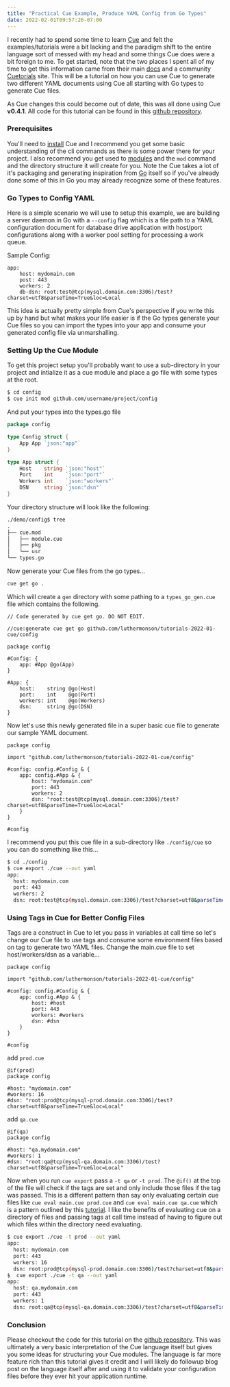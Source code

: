 ```yaml
---
title: "Practical Cue Example, Produce YAML Config from Go Types"
date: 2022-02-01T09:57:26-07:00
---
```


I recently had to spend some time to learn [Cue](https://cuelang.org/) and felt the examples/tutorials were a bit lacking 
and the paradigm shift to the entire language sort of messed with my head and some things Cue does were a bit foreign to me. 
To get started, note that the two places I spent all of my time to get this information came from their main [docs](https://cuelang.org/docs/) 
and a community [Cuetorials](https://cuetorials.com/) site. This will be a tutorial on how you can use Cue to generate
two different YAML documents using Cue all starting with Go types to generate Cue files.

As Cue changes this could become out of date, this was all done using Cue **v0.4.1**. All code for this tutorial can be
found in this [github repository](https://github.com/luthermonson/tutorials/tree/main/2022/01/cue).

### Prerequisites
You'll need to [install](https://cuelang.org/docs/install/) Cue and I recommend you get some basic understanding of the 
cli commands as there is some power there for your project. I also recommend you get used to 
[modules](https://cuelang.org/docs/concepts/packages/#modules) and the `mod` command and the directory structure it will 
create for you. Note the Cue takes a lot of it's packaging and generating inspiration from [Go](https://go.dev/) itself so
if you've already done some of this in Go you may already recognize some of these features.

### Go Types to Config YAML
Here is a simple scenario we will use to setup this example, we are building a server daemon in Go with a 
`--config` flag which is a file path to a YAML configuration document for database drive application with host/port configurations
along with a worker pool setting for processing a work queue.

Sample Config:
```
app:
    host: mydomain.com
    post: 443
    workers: 2
    db-dsn: root:test@tcp(mysql.domain.com:3306)/test?charset=utf8&parseTime=True&loc=Local
```

This idea is actually pretty simple from Cue's perspective if you write this up by hand but what makes your life
easier is if the Go types generate your Cue files so you can import the types into your app and consume your generated config 
file via unmarshalling.

### Setting Up the Cue Module
To get this project setup you'll probably want to use a sub-directory in your project and intialize it as a cue module and 
place a go file with some types at the root.

```bash
$ cd config
$ cue init mod github.com/username/project/config
```

And put your types into the types.go file

```go
package config

type Config struct {
	App App `json:"app"`
}

type App struct {
	Host    string `json:"host"`
	Port    int    `json:"port"`
	Workers int    `json:"workers"`
	DSN     string `json:"dsn"`
}
```

Your directory structure will look like the following:

```bash
./demo/config$ tree
.
├── cue.mod
│   ├── module.cue
│   ├── pkg
│   └── usr
└── types.go
```

Now generate your Cue files from the go types...
```bash
cue get go .
```
Which will create a `gen` directory with some pathing to a `types_go_gen.cue` file which contains the following.

```cue
// Code generated by cue get go. DO NOT EDIT.

//cue:generate cue get go github.com/luthermonson/tutorials-2022-01-cue/config

package config

#Config: {
	app: #App @go(App)
}

#App: {
	host:    string @go(Host)
	port:    int    @go(Port)
	workers: int    @go(Workers)
	dsn:     string @go(DSN)
}
```

Now let's use this newly generated file in a super basic cue file to generate our sample YAML document.

```cue
package config

import "github.com/luthermonson/tutorials-2022-01-cue/config"

#config: config.#Config & {
    app: config.#App & {
        host: "mydomain.com"
        port: 443
        workers: 2
        dsn: "root:test@tcp(mysql.domain.com:3306)/test?charset=utf8&parseTime=True&loc=Local"
    }
}

#config
```

I recommend you put this cue file in a sub-directory like `./config/cue` so you can do something like this...

```bash
$ cd ./config
$ cue export ./cue --out yaml
app:
  host: mydomain.com
  port: 443
  workers: 2
  dsn: root:test@tcp(mysql.domain.com:3306)/test?charset=utf8&parseTime=True&loc=Local
```

### Using Tags in Cue for Better Config Files
Tags are a construct in Cue to let you pass in variables at call time so let's change our Cue file to use tags and consume 
some environment files based on tag to generate two YAML files. Change the main.cue file to set host/workers/dsn as a variable...
```cue
package config

import "github.com/luthermonson/tutorials-2022-01-cue/config"

#config: config.#Config & {
    app: config.#App & {
        host: #host
        port: 443
        workers: #workers
        dsn: #dsn
    }
}

#config
```

add `prod.cue`
```cue
@if(prod)
package config

#host: "mydomain.com"
#workers: 16
#dsn: "root:prod@tcp(mysql-prod.domain.com:3306)/test?charset=utf8&parseTime=True&loc=Local"
```

add `qa.cue`
```cue
@if(qa)
package config

#host: "qa.mydomain.com"
#workers: 1
#dsn: "root:qa@tcp(mysql-qa.domain.com:3306)/test?charset=utf8&parseTime=True&loc=Local"
```

Now when you run `cue export` pass a `-t qa` or `-t prod`. The `@if()` at the top of the file will check if the tags are set
and only include those files if the tag was passed. This is a different pattern than say only evaluating certain cue files 
like `cue eval main.cue prod.cue` and `cue eval main.cue qa.cue` which is a pattern outlined by this [tutorial](https://cuetorials.com/patterns/inject/).
I like the benefits of evaluating cue on a directory of files and passing tags at call time instead of having to figure out
which files within the directory need evaluating.

```bash
$ cue export ./cue -t prod --out yaml
app:
  host: mydomain.com
  port: 443
  workers: 16
  dsn: root:prod@tcp(mysql-prod.domain.com:3306)/test?charset=utf8&parseTime=True&loc=Local
$  cue export ./cue -t qa --out yaml
app:
  host: qa.mydomain.com
  port: 443
  workers: 1
  dsn: root:qa@tcp(mysql-qa.domain.com:3306)/test?charset=utf8&parseTime=True&loc=Local
```

### Conclusion
Please checkout the code for this tutorial on the [github repository](https://github.com/luthermonson/tutorials/tree/main/2022/01/cue).
This was ultimately a very basic interpretation of the Cue language itself but gives you some ideas for structuring your Cue modules.
The language is far more feature rich than this tutorial gives it credit and I will likely do followup blog post on the 
language itself after and using it to validate your configuration files before they ever hit your application runtime.